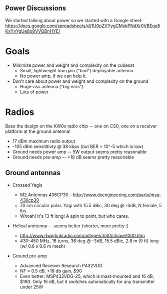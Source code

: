 ## Power Discussions

We started talking about power so we started with a Google sheet: https://docs.google.com/spreadsheets/d/1U0pZVYygCMxkPNdXr0VBEqq5KxYvYgUe8o8VVQBnHYE/

# Goals

- Minimize power and weight and complexity on the cubesat
    - Small, lightweight low gain ("bad") deployable antenna
    - No power amp, if we can help it.
- Don't care about power and weight and complexity on the ground
    - Huge-ass antenna ("big ears")
    - Lots of power

# Radios

Base the design on the KW0x radio chip -- one on CS0, one on a receiver platform at the ground antenna!

- 17 dBm maximum radio output
- -105 dBm sensititivty @ 38 kbps (but BER = 10^-5 which is low)
- Ground needs power amp -- 5W output seems pretty reasonable
- Ground needs pre-amp -- +18 dB seems pretty reasonable

## Ground antennas

- Crossed Yagis
   - M2 Antennas 436CP30 - http://www.dxengineering.com/parts/msq-436cp30
   - 70 cm circular polar. Yagi with 15.5 dBic, 30 deg @ -3dB, N female, 5 lbs.
   - Whoah! It's 13 ft long! A apin to point, but who cares.

- Helical anntenna -- seems better (shorter, more pretty :)
   - http://www.i1wqrlinkradio.com/antype/ch30/chiave1000.htm
   - 430-450 MHz, 16 turns, 36 deg @ -3dB, 15.5 dBic, 2.8 m (9 ft) long (w/ 0.6 x 0.6 m mesh)
 
- Ground pre-amp
   - Advanced Receiver Research P432VDG
   - NF = 0.5 dB, +18 db gain, $90
   - Even better: MSP432VDG-25, which is mast-mounted and 16 dB, $190. Only 16 dB, but it switches automatically for any transmitter under 25W


